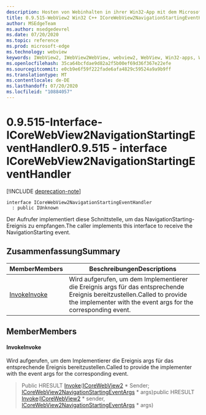 ```yaml
---
description: Hosten von Webinhalten in ihrer Win32-App mit dem Microsoft Edge WebView2-Steuerelement
title: 0.9.515-WebView2 Win32 C++ ICoreWebView2NavigationStartingEventHandler
author: MSEdgeTeam
ms.author: msedgedevrel
ms.date: 07/20/2020
ms.topic: reference
ms.prod: microsoft-edge
ms.technology: webview
keywords: IWebView2, IWebView2WebView, webview2, WebView, Win32-apps, Win32, Edge, ICoreWebView2, ICoreWebView2Controller, Browser-Steuerelement, Edge-HTML
ms.openlocfilehash: 35ca64bcfdae9d82a2f5b00ef69d36f367e22efe
ms.sourcegitcommit: e0cb9e6f59f222fade6afa4829c59524a9a9b9ff
ms.translationtype: MT
ms.contentlocale: de-DE
ms.lasthandoff: 07/20/2020
ms.locfileid: "10884057"
---
```

# <span data-ttu-id="605bf-104">0.9.515-Interface-ICoreWebView2NavigationStartingEventHandler</span><span class="sxs-lookup"><span data-stu-id="605bf-104">0.9.515 - interface ICoreWebView2NavigationStartingEventHandler</span></span> 

[!INCLUDE [deprecation-note](../../includes/deprecation-note.md)]

```
interface ICoreWebView2NavigationStartingEventHandler
  : public IUnknown
```

<span data-ttu-id="605bf-105">Der Aufrufer implementiert diese Schnittstelle, um das NavigationStarting-Ereignis zu empfangen.</span><span class="sxs-lookup"><span data-stu-id="605bf-105">The caller implements this interface to receive the NavigationStarting event.</span></span>

## <span data-ttu-id="605bf-106">Zusammenfassung</span><span class="sxs-lookup"><span data-stu-id="605bf-106">Summary</span></span>

 <span data-ttu-id="605bf-107">Member</span><span class="sxs-lookup"><span data-stu-id="605bf-107">Members</span></span>                        | <span data-ttu-id="605bf-108">Beschreibungen</span><span class="sxs-lookup"><span data-stu-id="605bf-108">Descriptions</span></span>
--------------------------------|---------------------------------------------
[<span data-ttu-id="605bf-109">Invoke</span><span class="sxs-lookup"><span data-stu-id="605bf-109">Invoke</span></span>](#invoke) | <span data-ttu-id="605bf-110">Wird aufgerufen, um dem Implementierer die Ereignis args für das entsprechende Ereignis bereitzustellen.</span><span class="sxs-lookup"><span data-stu-id="605bf-110">Called to provide the implementer with the event args for the corresponding event.</span></span>

## <span data-ttu-id="605bf-111">Member</span><span class="sxs-lookup"><span data-stu-id="605bf-111">Members</span></span>

#### <span data-ttu-id="605bf-112">Invoke</span><span class="sxs-lookup"><span data-stu-id="605bf-112">Invoke</span></span> 

<span data-ttu-id="605bf-113">Wird aufgerufen, um dem Implementierer die Ereignis args für das entsprechende Ereignis bereitzustellen.</span><span class="sxs-lookup"><span data-stu-id="605bf-113">Called to provide the implementer with the event args for the corresponding event.</span></span>

> <span data-ttu-id="605bf-114">Public HRESULT [Invoke](#invoke)([ICoreWebView2](icorewebview2.md) \* Sender; [ICoreWebView2NavigationStartingEventArgs](icorewebview2navigationstartingeventargs.md) \* args)</span><span class="sxs-lookup"><span data-stu-id="605bf-114">public HRESULT [Invoke](#invoke)([ICoreWebView2](icorewebview2.md) \* sender, [ICoreWebView2NavigationStartingEventArgs](icorewebview2navigationstartingeventargs.md) \* args)</span></span>

